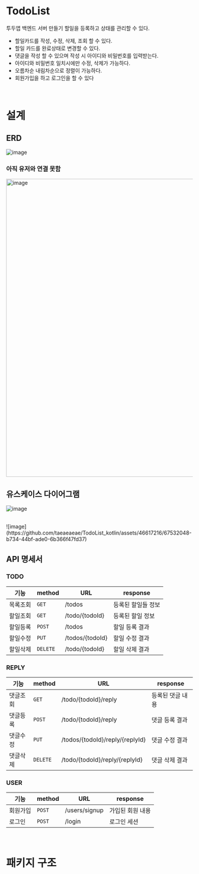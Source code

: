 # TodoList
투두앱 백엔드 서버 만들기
할일을 등록하고 상태를 관리할 수 있다.
- 할일카드를 작성, 수정, 삭제, 조회 할 수 있다.
- 할일 카드를 완료상태로 변경할 수 있다.
- 댓글을 작성 할 수 있으며 작성 시 아이디와 비밀번호를 입력받는다.
- 아이디와 비밀번호 일치시에만 수정, 삭제가 가능하다.
- 오름차순 내림차순으로 정렬이 가능하다.
- 회원가입을 하고 로그인을 할 수 있다
<br>

<!--
# Why?
## STEP 1
1. 수정, 삭제 API의 request를 어떤 방식으로 사용 하셨나요? (param, query, body)
2. RESTful한 API를 설계하셨나요? 어떤 부분이 그런가요? 어떤 부분이 그렇지 않나요?
3. 적절한 관심사 분리를 적용하셨나요? (Controller, Service, Repository)
4. API 명세서 작성 가이드라인을 검색하여 직접 작성한 API 명세서와 비교해보세요!

## STEP 2
1. 처음 설계한 API 명세서에 변경사항이 있었나요? 
변경 되었다면 어떤 점 때문 일까요? 첫 설계의 중요성에 대해 작성해 주세요!
2. ERD를 먼저 설계한 후 Entity를 개발했을 때 어떤 점이 도움이 되셨나요?
3. 만약 댓글이 여러개 달려있는 할일을 삭제하려고 한다면 무슨 문제가 발생할까요? Database 테이블 관점에서 해결방법이 무엇일까요?
4. IoC / DI 에 대해 간략하게 설명해 주세요!

<br>
-->

# 설계
## ERD 
![image](https://github.com/taeaeaeae/TodoList_kotlin/assets/46617216/1c6acb8c-45ae-4dcc-adaa-fda195760752)
<br>

### 아직 유저와 연결 못함
<img width="802" alt="image" src="https://github.com/taeaeaeae/TodoList_kotlin/assets/46617216/c678211d-82f8-4343-847c-628b69867481">


<br>

## 유스케이스 다이어그램
![image](https://github.com/taeaeaeae/TodoList_kotlin/assets/46617216/3d778508-80e1-413f-984b-dbc309b60c9f)

<br>
![image](https://github.com/taeaeaeae/TodoList_kotlin/assets/46617216/67532048-b734-44bf-ade0-6b366f47fd37)


<br>

## API 명세서
### TODO
기능|method|URL|response
--|--|--|--
목록조회|`GET`|/todos|등록된 할일들 정보
할일조회|`GET`|/todo/{todoId}|등록된 할일 정보
할일등록|`POST`|/todos|할일 등록 결과
할일수정|`PUT`|/todos/{todoId}|할일 수정 결과
할일삭제|`DELETE`|/todo/{todoId}|할일 삭제 결과

### REPLY
기능|method|URL|response
--|--|--|--
댓글조회|`GET`|/todo/{todoId}/reply|등록된 댓글 내용
댓글등록|`POST`|/todo/{todoId}/reply|댓글 등록 결과
댓글수정|`PUT`|/todos/{todoId}/reply/{replyId}|댓글 수정 결과
댓글삭제|`DELETE`|/todo/{todoId}/reply/{replyId}|댓글 삭제 결과


### USER
기능|method|URL|response
--|--|--|--
회원가입|`POST`|/users/signup|가입된 회원 내용
로그인|`POST`|/login|로그인 세션

<br>

# 패키지 구조
